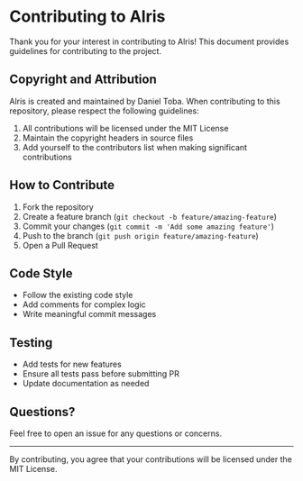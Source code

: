 # Contributing to Alris

Thank you for your interest in contributing to Alris! This document provides guidelines for contributing to the project.

## Copyright and Attribution

Alris is created and maintained by Daniel Toba. When contributing to this repository, please respect the following guidelines:

1. All contributions will be licensed under the MIT License
2. Maintain the copyright headers in source files
3. Add yourself to the contributors list when making significant contributions

## How to Contribute

1. Fork the repository
2. Create a feature branch (`git checkout -b feature/amazing-feature`)
3. Commit your changes (`git commit -m 'Add some amazing feature'`)
4. Push to the branch (`git push origin feature/amazing-feature`)
5. Open a Pull Request

## Code Style

- Follow the existing code style
- Add comments for complex logic
- Write meaningful commit messages

## Testing

- Add tests for new features
- Ensure all tests pass before submitting PR
- Update documentation as needed

## Questions?

Feel free to open an issue for any questions or concerns.

---

By contributing, you agree that your contributions will be licensed under the MIT License.
